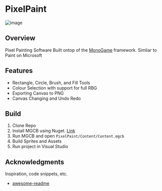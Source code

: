 # PixelPaint

![image](https://github.com/user-attachments/assets/71f86077-1a45-4305-91ab-8e2c14e460c1)


## Overview

Pixel Painting Software Built ontop of the [MonoGame](https://monogame.net/) framework. Simliar to Paint on Microsoft

## Features

- Rectangle, Circle, Brush, and Fill Tools
- Colour Selection with support for full RBG
- Exporting Canvas to PNG
- Canvas Changing and Undo Redo

## Build

1. Clone Repo
2. Install MGCB using Nuget. [Link](https://www.nuget.org/packages/dotnet-mgcb-editor)
3. Run MGCB and open ```PixelPaint/Content/Content.mgcb```
4. Build Sprites and Assets
5. Run project in Visual Studio

## Acknowledgments

Inspiration, code snippets, etc.
* [awesome-readme](https://github.com/matiassingers/awesome-readme)
